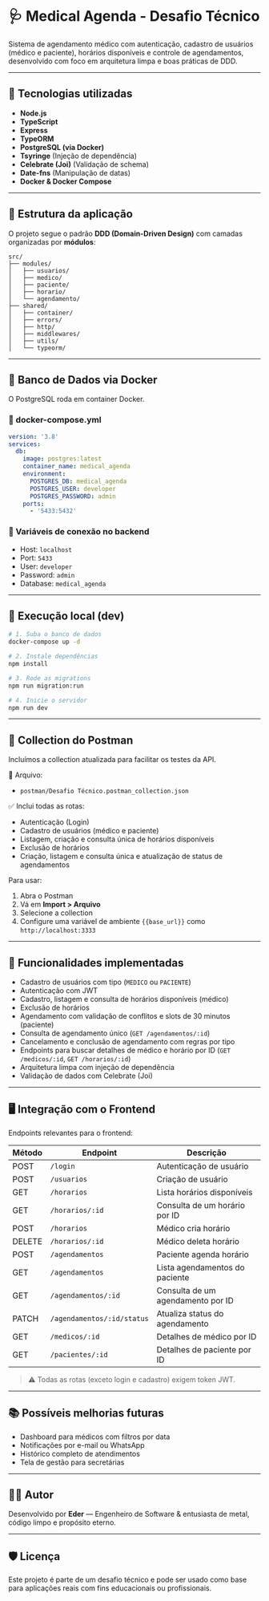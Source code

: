 # 🩺 Medical Agenda - Desafio Técnico

Sistema de agendamento médico com autenticação, cadastro de usuários (médico e paciente), horários disponíveis e controle de agendamentos, desenvolvido com foco em arquitetura limpa e boas práticas de DDD.

---

## 🚀 Tecnologias utilizadas

- **Node.js**
- **TypeScript**
- **Express**
- **TypeORM**
- **PostgreSQL (via Docker)**
- **Tsyringe** (Injeção de dependência)
- **Celebrate (Joi)** (Validação de schema)
- **Date-fns** (Manipulação de datas)
- **Docker & Docker Compose**

---

## 🧱 Estrutura da aplicação

O projeto segue o padrão **DDD (Domain-Driven Design)** com camadas organizadas por **módulos**:

```
src/
├── modules/
│   ├── usuarios/
│   ├── medico/
│   ├── paciente/
│   ├── horario/
│   └── agendamento/
├── shared/
│   ├── container/
│   ├── errors/
│   ├── http/
│   ├── middlewares/
│   ├── utils/
│   └── typeorm/
```

---

## 🐳 Banco de Dados via Docker

O PostgreSQL roda em container Docker.

### 📄 docker-compose.yml

```yaml
version: '3.8'
services:
  db:
    image: postgres:latest
    container_name: medical_agenda
    environment:
      POSTGRES_DB: medical_agenda
      POSTGRES_USER: developer
      POSTGRES_PASSWORD: admin
    ports:
      - '5433:5432'
```

### 🔧 Variáveis de conexão no backend

- Host: `localhost`
- Port: `5433`
- User: `developer`
- Password: `admin`
- Database: `medical_agenda`

---

## 🧪 Execução local (dev)

```bash
# 1. Suba o banco de dados
docker-compose up -d

# 2. Instale dependências
npm install

# 3. Rode as migrations
npm run migration:run

# 4. Inicie o servidor
npm run dev
```

---

## 📮 Collection do Postman

Incluímos a collection atualizada para facilitar os testes da API.

📁 Arquivo:
* `postman/Desafio Técnico.postman_collection.json`

✅ Inclui todas as rotas:
* Autenticação (Login)
* Cadastro de usuários (médico e paciente)
* Listagem, criação e consulta única de horários disponíveis
* Exclusão de horários
* Criação, listagem e consulta única e atualização de status de agendamentos

Para usar:
1. Abra o Postman
2. Vá em **Import > Arquivo**
3. Selecione a collection
4. Configure uma variável de ambiente `{{base_url}}` como `http://localhost:3333`

---

## 🎯 Funcionalidades implementadas

* Cadastro de usuários com tipo (`MEDICO` ou `PACIENTE`)
* Autenticação com JWT
* Cadastro, listagem e consulta de horários disponíveis (médico)
* Exclusão de horários
* Agendamento com validação de conflitos e slots de 30 minutos (paciente)
* Consulta de agendamento único (`GET /agendamentos/:id`)
* Cancelamento e conclusão de agendamento com regras por tipo
* Endpoints para buscar detalhes de médico e horário por ID (`GET /medicos/:id`, `GET /horarios/:id`)
* Arquitetura limpa com injeção de dependência
* Validação de dados com Celebrate (Joi)

---

## 🖥️ Integração com o Frontend

Endpoints relevantes para o frontend:

| Método | Endpoint                         | Descrição                                  |
|--------|----------------------------------|--------------------------------------------|
| POST   | `/login`                         | Autenticação de usuário                    |
| POST   | `/usuarios`                      | Criação de usuário                         |
| GET    | `/horarios`                      | Lista horários disponíveis                 |
| GET    | `/horarios/:id`                  | Consulta de um horário por ID              |
| POST   | `/horarios`                      | Médico cria horário                        |
| DELETE | `/horarios/:id`                  | Médico deleta horário                      |
| POST   | `/agendamentos`                  | Paciente agenda horário                    |
| GET    | `/agendamentos`                  | Lista agendamentos do paciente             |
| GET    | `/agendamentos/:id`              | Consulta de um agendamento por ID          |
| PATCH  | `/agendamentos/:id/status`       | Atualiza status do agendamento             |
| GET    | `/medicos/:id`                   | Detalhes de médico por ID                  |
| GET    | `/pacientes/:id`                 | Detalhes de paciente por ID                |

> ⚠️ Todas as rotas (exceto login e cadastro) exigem token JWT.

---

## 📚 Possíveis melhorias futuras

* Dashboard para médicos com filtros por data
* Notificações por e-mail ou WhatsApp
* Histórico completo de atendimentos
* Tela de gestão para secretárias

---

## 👨‍💻 Autor

Desenvolvido por **Eder** — Engenheiro de Software & entusiasta de metal, código limpo e propósito eterno.

---

## 🛡️ Licença

Este projeto é parte de um desafio técnico e pode ser usado como base para aplicações reais com fins educacionais ou profissionais.
